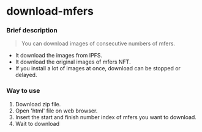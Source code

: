 # download-mfers

### Brief description
> You can download images of consecutive numbers of mfers.
- It download the images from IPFS.
- It download the original images of mfers NFT.
- If you install a lot of images at once, download can be stopped or delayed.

### Way to use
1. Download zip file.
2. Open 'html' file on web browser.
3. Insert the start and finish number index of mfers you want to download.
4. Wait to download


